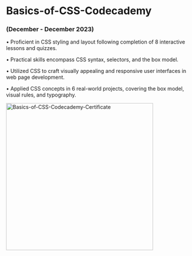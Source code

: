 # Basics-of-CSS-Codecademy

### (December - December 2023)
•	Proficient in CSS styling and layout following completion of 8 interactive lessons and quizzes.

•	Practical skills encompass CSS syntax, selectors, and the box model.

•	Utilized CSS to craft visually appealing and responsive user interfaces in web page development.

•	Applied CSS concepts in 6 real-world projects, covering the box model, visual rules, and typography.


<a href="https://ibb.co/Fq1QhcF"><img src="https://i.ibb.co/dJvNfXR/Basics-of-CSS-Codecademy-Certificate.jpg" alt="Basics-of-CSS-Codecademy-Certificate"  height="400px" width="400px"></a>


